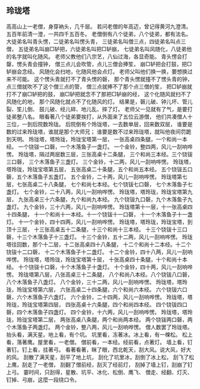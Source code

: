 

玲珑塔
----------

高高山上一老僧，身穿衲头，几千层。
若问老僧的年高迈，曾记得黄河九澄清。
五百年前清一澄，一共四千五百冬。
老僧倒有八个徒弟，八个徒弟，都有法名。
大徒弟名叫青头愣，二徒弟名叫愣头青，
三徒弟名叫僧三点，四徒弟名叫点三僧，
五徒弟名叫崩□轳把，六徒弟名叫把□轳崩，
七徒弟名叫风随化，八徒弟他的名字就叫化随风。
老师父教他们八宗艺，八仙过海，各显奇能。
青头愣会打罄，愣头青会撞钟，
僧三点儿会吹管，点儿三僧会捧笙，
崩□轳把会打鼓，把□轳崩会念经。
风随化会扫地，化随风他会点灯。
老师父叫他们换一换，要想换过来不可能。
这个愣头青就打不了青头愣的磬，
那个青头愣就撞不了愣头青的钟，
点三僧就吹不了这个僧三点的管，
僧三点就捧不了那个点三僧的笙，
把□轳崩就打不了崩□轳把的鼓，
崩□轳把就念不了那把□轳崩的经，
这个化随风就扫不了风随化的地，
那个风随化就点不了化随风的灯。
结果是，磬儿破、钟儿坏、管儿裂、笙儿倒、
鼓儿破、经儿碎、地儿乱、摔了灯。
老师父一见就有了气，是要打徒弟整八名。
眼看著八个徒弟要挨打，从外面来了五位云游僧，
他们共凑僧人十三位，一到后院数玲珑。
后院倒有个玲珑塔，一去数单层，回来数双层，
谁要是数的过来玲珑塔，谁就是那个大师兄；
谁要是数不过来玲珑塔，就叫他夜间罚跪到天明。
玲珑塔，塔玲珑，玲珑宝塔第一层，
一张高桌四条腿，一个和尚一本经。
一个铙钹一口磬，一个木落鱼子一盏灯。
一个金铃，整四两，风儿一刮响哗愣。
玲珑塔，隔过两层数三层，三张高桌十二条腿，
三个和尚三本经。三个铙钹三口磬，
三个木落鱼子三盏灯。
三个金铃，十二两，风儿一刮响哗愣。
玲珑塔，塔玲珑，玲珑宝塔第五层，
五张高桌二十条腿，五个和尚五本经。
五个铙钹五口磬，五个木落鱼子五盏灯。
五个金铃，二十两，风儿一刮响哗愣。
玲珑塔第七层，七张高桌二十八条腿，
七个和尚七本经。七个铙钹七口磬，
七个木落鱼子七盏灯。
七个金铃，二十八两，风儿一刮响哗愣。
玲珑塔，塔玲珑，玲珑宝塔第九层，
九张高桌三十六条腿，九个和尚九本经。
九个铙钹九口磬，九个木落鱼子九盏灯。
九个金铃，三十六两，风儿一刮响哗愣。
玲珑塔第十一层，十一张高桌四十四条腿，
十一个和尚十一本经。十一个铙钹十一口磬，
十一个木落鱼子十一盏灯。
十一个金铃，四十四两，风儿一刮响哗愣。
玲珑塔，塔玲珑，玲珑宝塔，到顶十三层，
十三张高桌五十二条腿，十三个和尚十三本经。
十三个铙钹十三口磬，十三个木落鱼子十三盏灯。
十三个金铃，五十二两，风儿一刮响哗愣。
玲珑塔往回数，那个十二层，十二张高桌四十八条腿，
十二个和尚十二本经。十二个铙钹十二口磬，
十二个木落鱼子十二盏灯。
十二个金铃，四十八两，风儿一刮响哗愣。
玲珑塔，塔玲珑，玲珑宝塔第十层，
十张高桌四十条腿，十个和尚十本经。
十个铙钹十口磬，十个木落鱼子十盏灯。
十个金铃，四十两，风儿一刮响哗愣。
玲珑塔第八层，八张高桌三十二条腿，
八个和尚八本经。八个铙钹八口磬，
八个木落鱼子八盏灯。
八个金铃，三十二两，风儿一刮响哗愣。
玲珑塔，塔玲珑，玲珑宝塔第六层，
六张高桌二十四条腿，六个和尚六本经。
六个铙钹六口磬，六个木落鱼子六盏灯。
六个金铃，二十四两，风儿一刮响哗愣。
玲珑塔，塔玲珑，玲珑宝塔第四层，
四张高桌十六条腿，四个和尚四本经。
四个铙钹四口磬，四个木落鱼子四盏灯。
四个金铃，十六两，风儿一刮响哗愣。
玲珑塔，塔玲珑，玲珑宝塔第二层，
两张高桌八条腿，两个和尚两本经。
两个铙钹两口磬，两个木落鱼子两盏灯。
两个金铃，整八两，风儿一刮响哗愣。
僧人数罢了玲珑塔。抬头看，满天星。地上看，有个坑。
坑里看，冻著冰。冰上看，有一棵松。
松上看，落著鹰。屋里看，一老僧。
僧前看，一本经。经前看，点著灯。
墙上看，钉著钉。钉上看，挂著弓。
看著看著，眯了眼，西北乾天，刮大风。说大风，好大的风。
刮散了满天星，刮平了地上坑，
刮化了坑里冰，刮倒了冰上松，
刮飞了松上鹰，刮走了一老僧，
刮翻了僧前经，刮灭了经前灯，
刮掉了墙上钉，刮崩了钉上弓。
霎时间，只刮得，星散、坑平、冰化、松倒、鹰飞、
僧走、经翻、灯灭、钉掉、弓崩，这麼一段绕口令。 